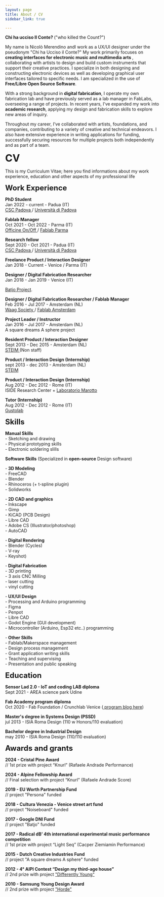 ```yaml
---
layout: page
title: About / CV
sidebar_link: true

---
```


<p> <b>Chi ha ucciso Il Conte? </b>
("who killed the Count?")
</p>

<p>
My name is Nicolò Merendino andI work as a UX/UI designer under the pseudonym "Chi ha Ucciso il Conte?" My work primarily focuses on <b>creating interfaces for electronic music and multimedia arts </b>, collaborating with artists to design and build custom instruments that support their creative practices. I specialize in both designing and constructing electronic devices as well as developing graphical user interfaces tailored to specific needs.
I am specialized in the use of <b>Free/Libre Open Source Software</b>.
</p>
<p>
With a strong background in <b>digital fabrication</b>, I operate my own fabrication lab and have previously served as a lab manager in FabLabs, overseeing a range of projects. In recent years, I’ve expanded my work into <b>academic research</b>, applying my design and fabrication skills to explore new areas of inquiry. 
</p>
<p>
Throughout my career, I’ve collaborated with artists, foundations, and companies, contributing to a variety of creative and technical endeavors. I also have extensive experience in writing applications for funding, successfully securing resources for multiple projects both independently and as part of a team.
</p>




 <p> <font size="6"> <b>CV </b> </font> </p>

<p>
This is my Curriculum Vitae; here you find informations about my work experience, education and other aspects of my professional life

</p>

<p> <font size="5"> <b> Work Experience </b> </font>  </p>

<p>
<b> PhD Student </b> <br>
Jan 2022 - current - Padua (IT)
<br><a href="http://csc.dei.unipd.it/" target="_blank" > CSC Padova </a>/ <a href="https://www.unipd.it/" target="_blank" > Università di Padova </a>

</p>

<p>
<b> Fablab Manager </b> <br>
Oct 2021 - Oct 2022 - Parma (IT)
<br><a href="https://officineonoff.com/" target="_blank" > Officine On/Off  </a>/ <a href="https://fablabparma.org/" target="_blank" > Fablab Parma </a>

</p>

<p>
<b> Research fellow </b> <br>
Sept 2020 - Oct 2021 - Padua (IT)
<br><a href="http://csc.dei.unipd.it/" target="_blank" > CSC Padova </a>/ <a href="https://www.unipd.it/" target="_blank" > Università di Padova </a>

</p>

<p>
<b> Freelance Product / Interaction Designer</b> <br>
Jan 2018 - Current - Venice / Parma (IT) <br>


</p>

<p>
<b> Designer / Digital Fabrication Researcher</b> <br>
Jan 2018 - Jan 2019 - Venice (IT) <br>

<a href="https://batjo.eu/" target="_blank">Batjo Project</a>.  
</p>



<p>
<b> Designer / Digital Fabrication Researcher / Fablab Manager</b> <br>
Feb 2016 - Jul 2017 - Amsterdam (NL)
<br> <a href="https://waag.org/" target="_blank" > Waag Society </a>/ <a href="http://fablab.waag.org/" target="_blank" > Fablab Amsterdam </a>
</p>

<p>
<b> Project Leader / Instructor </b> <br>
Jan 2016 - Jul 2017 - Amsterdam (NL) <br> A square dreams A sphere project  
</p>

<p>
<b> Resident Product / Interaction Designer </b> <br>
Sept 2013 - Dec 2015 - Amsterdam (NL) <br>
 <a href="http://steim.org" target="_blank" > STEIM </a> (Non staff) 
</p>

<p>
<b> Product / Interaction Design (Internship) </b> <br>
sept 2013 - dec 2013 - Amsterdam (NL) <br>
 <a href="http://steim.org" target="_blank" > STEIM </a>  
</p>

<p>
<b> Product / Interaction Design (Internship) </b> <br>
Aug 2012 - Dec 2012 - Rome (IT) <br>
ISIDE Research Center + <a href="http://if.areasciencepark.it/gruppi-di-sviluppo/" target="_blank" > Laboratorio Marotto </a>
</p>

<p>
<b> Tutor (Internship) </b> <br>
Aug 2012 - Dec 2012 - Rome (IT) <br>
 <a href="http://www.gustolab.com/" target="_blank" > Gustolab </a>
</p>



<p> <font size="5"> <b> Skills </b> </font>  </p>

<p><b> Manual Skills</b> <br>- Sketching and drawing <br>- Physical prototyping skills <br> - Electronic soldering slills </p>

 <p><b> Software Skills</b>  (Specialized in <b>open-source</b> Design software) </p>
 <p>-<b> 3D Modeling </b> <br>- FreeCAD <br> - Blender <br>- Rhinoceros (+ t-spline plugin) <br> - Solidworks <br>
 </p>

  <p>-<b> 2D CAD and graphics </b> <br>- Inkscape <br> - Gimp <br>- KiCAD (PCB Design) <br> - Libre CAD <br>- Adobe CS (Illustrator/photoshop) <br> - AutoCAD
 </p>

   <p>-<b> Digital Rendering </b> <br>- Blender (Cycles) <br> - V-ray <br>- Keyshot)
 </p>

 <p>-<b> Digital Fabrication </b> <br>- 3D printing <br> - 3 axis CNC Milling <br>- laser cutting <br>- vinyl cutting
 </p>

  <p>-<b> UX/UI Design </b> <br>- Processing and Arduino programming
 <br> - Figma <br>- Penpot <br> - Libre CAD <br> - Godot Engine (GUI development) <br> - Microcontroller (Arduino, Esp32 etc..) programming
 </p>


  <p>-<b> Other Skills </b> <br>- Fablab/Makerspace management
 <br> - Design process management <br> - Grant application writing skills <br> - Teaching and supervising <br> - Presentation and public speaking
 </p>

<p> <font size="5"> <b> Education </b> </font>  </p>


<p>
<b> Sensor Lad 2.0 - IoT and coding LAB diploma</b> <br>
Sept 2021 - AREA science park Udine <br>
</p>

<p>
<b> Fab Academy program diploma</b> <br>
Oct 2020 - Fab Foundation / Crunchlab Venice (<a href="http://fabacademy.org/2020/labs/crunchlab/students/nicolo-merendino/" target="_blank"> program blog here</a>) <br>
</p>

<p>
<b> Master's degree in Systems Design (PSSD)</b> <br>
jul 2013 - ISIA Roma Design (110 w Honors/110 evaluation) <br>
</p>

<p>
<b> Bachelor degree in Industrial Design</b> <br>
may 2010 - ISIA Roma Design (110/110 evaluation) <br>
</p>

<p> <font size="5"> <b> Awards and grants </b> </font>  </p>

<p>
<b> 2024 - Cristal Pine Award</b> <br>
// 1st prize with project “Knurl” (Rafaele Andrade Performance) <br>  
</p>


<p>
<b> 2024 - Alpine Fellowship Award</b> <br>
// Final selection with project “Knurl” (Rafaele Andrade Score) <br>  
</p>

<p>
<b> 2019 - EU Worth Partnership Fund</b> <br>
// project "Persona" funded<br>  
</p>

<p>
<b> 2018 - Cultura Venezia - Venice street art fund</b> <br>
// project "Noiseboard" funded<br>  
</p>

<p>
<b> 2017 - Google DNI Fund</b> <br>
// project "Batjo" funded<br>  
</p>

<p>
<b> 2017 - Radical dB’ 4th international experimental music performance competition</b> <br>
// 1st prize with project “Light Seq” (Cacper Ziemiamin Performance) <br>  
</p>

<p>
<b> 2015 - Dutch Creative Industries Fund</b> <br>
// project "A square dreams A sphere" funded<br>  
</p>

<p>
<b> 2012 - 4° AIPI Contest “Design my third-age house”</b> <br>
// 2nd prize with project <a href="http://chihauccisoilconte.tumblr.com/post/41110660378" target="_blank">"Differently Young"</a><br> 
</p>

<p>
<b> 2010 - Samsung Young Design Award</b> <br>
// 2nd prize with project <a href="http://chihauccisoilconte.tumblr.com/post/40846851289" target="_blank">"Horde"</a><br>
</p>

<p> <br> </p>
